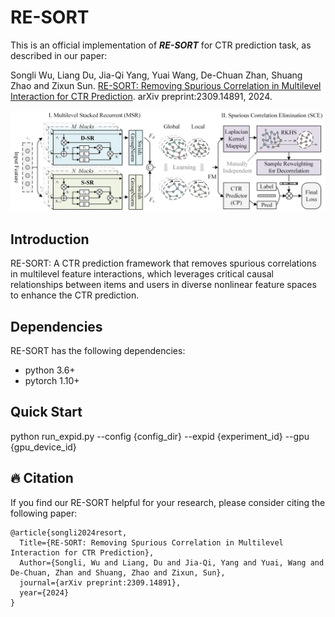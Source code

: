 # RE-SORT

This is an official implementation of ***RE-SORT*** for CTR prediction task, as described in our paper:

Songli Wu, Liang Du, Jia-Qi Yang, Yuai Wang, De-Chuan Zhan, Shuang Zhao and Zixun Sun.
[RE-SORT: Removing Spurious Correlation in Multilevel Interaction for CTR Prediction](https://arxiv.org/pdf/2309.14891.pdf). arXiv preprint:2309.14891, 2024.

![Overview Framework](./re-sort.png)

## Introduction

RE-SORT: A CTR prediction framework that removes spurious correlations in multilevel feature interactions, which leverages critical causal relationships between items and users in diverse nonlinear feature spaces to enhance the CTR prediction.

## Dependencies

RE-SORT has the following dependencies:

+ python 3.6+
+ pytorch 1.10+ 

## Quick Start

python run_expid.py --config {config_dir} --expid {experiment_id} --gpu {gpu_device_id}


## 🔥 Citation
If you find our RE-SORT helpful for your research, please consider citing the following paper:
```
@article{songli2024resort,
  Title={RE-SORT: Removing Spurious Correlation in Multilevel Interaction for CTR Prediction},
  Author={Songli, Wu and Liang, Du and Jia-Qi, Yang and Yuai, Wang and De-Chuan, Zhan and Shuang, Zhao and Zixun, Sun},
  journal={arXiv preprint:2309.14891},
  year={2024}
}
```

